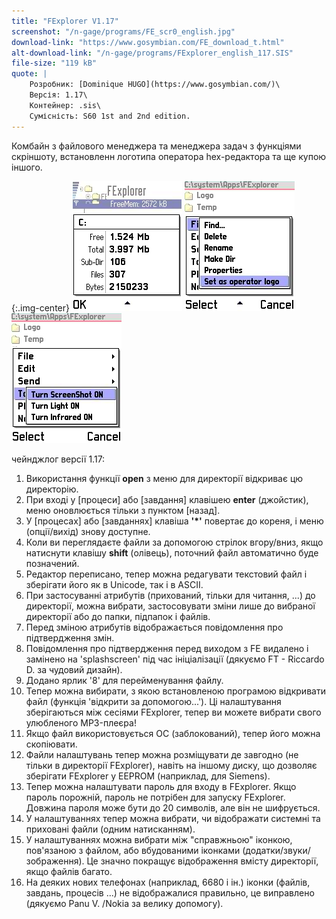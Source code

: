 ```yaml
---
title: "FExplorer V1.17"
screenshot: "/n-gage/programs/FE_scr0_english.jpg"
download-link: "https://www.gosymbian.com/FE_download_t.html"
alt-download-link: "/n-gage/programs/FExplorer_english_117.SIS"
file-size: "119 kB"
quote: |
    Розробник: [Dominique HUGO](https://www.gosymbian.com/)\
    Версія: 1.17\
    Контейнер: .sis\
    Сумісність: S60 1st and 2nd edition.
---
```


Комбайн з файлового менеджера та менеджера задач з функціями скріншоту, встановленн логотипа оператора hex-редактора та ще купою іншого.

{:.img-center}
![FExplorer](/n-gage/programs/FE_scr1_english.jpg)
![FExplorer](/n-gage/programs/FE_scr5_english.jpg)
![FExplorer](/n-gage/programs/FE_scr6_english.jpg)

чейнджлог версії 1.17:

1. Використання функції **open** з меню для директорії відкриває цю директорію.
2. При вході у [процеси] або [завдання] клавішею **enter** (джойстик), меню оновлюється тільки з пунктом [назад].
3. У [процесах] або [завданнях] клавіша **'*'** повертає до кореня, і меню (опції/вихід) знову доступне.
4. Коли ви переглядаєте файли за допомогою стрілок вгору/вниз, якщо натиснути клавішу **shift** (олівець), поточний файл автоматично буде позначений.
5. Редактор переписано, тепер можна редагувати текстовий файл і зберігати його як в Unicode, так і в ASCII.
6. При застосуванні атрибутів (прихований, тільки для читання, ...) до директорії, можна вибрати, застосовувати зміни лише до вибраної директорії або до папки, підпапок і файлів.
7. Перед зміною атрибутів відображається повідомлення про підтвердження змін.
8. Повідомлення про підтвердження перед виходом з FE видалено і замінено на 'splashscreen' під час ініціалізації (дякуємо FT - Riccardo D. за чудовий дизайн).
9. Додано ярлик '8' для перейменування файлу.
10. Тепер можна вибирати, з якою встановленою програмою відкривати файл (функція 'відкрити за допомогою...'). Ці налаштування зберігаються між сесіями FExplorer, тепер ви можете вибрати свого улюбленого MP3-плеєра!
11. Якщо файл використовується ОС (заблокований), тепер його можна скопіювати.
12. Файли налаштувань тепер можна розміщувати де завгодно (не тільки в директорії FExplorer), навіть на іншому диску, що дозволяє зберігати FExplorer у EEPROM (наприклад, для Siemens).
13. Тепер можна налаштувати пароль для входу в FExplorer. Якщо пароль порожній, пароль не потрібен для запуску FExplorer. Довжина пароля може бути до 20 символів, але він не шифрується.
14. У налаштуваннях тепер можна вибрати, чи відображати системні та приховані файли (одним натисканням).
15. У налаштуваннях можна вибрати між "справжньою" іконкою, пов'язаною з файлом, або вбудованими іконками (додатки/звуки/зображення). Це значно покращує відображення вмісту директорії, якщо файлів багато.
16. На деяких нових телефонах (наприклад, 6680 і ін.) іконки (файлів, завдань, процесів ...) не відображалися правильно, це виправлено (дякуємо Panu V. /Nokia за велику допомогу).
